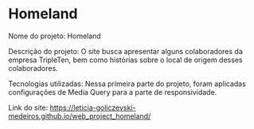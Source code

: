 # Homeland

Nome do projeto: Homeland

Descrição do projeto: O site busca apresentar alguns colaboradores da empresa TripleTen, bem como histórias sobre o local de origem desses colaboradores.

Tecnologias utilizadas: Nessa primeira parte do projeto, foram aplicadas configurações de Media Query para a parte de responsividade.

Link do site: https://leticia-goliczevski-medeiros.github.io/web_project_homeland/
